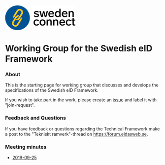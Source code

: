 <img src="../img/sweden-connect.png"></img>

# Working Group for the Swedish eID Framework

### About

This is the starting page for working group that discusses and develops the specifications of the Swedish eID Framework.

If you wish to take part in the work, please create an [issue](https://github.com/swedenconnect/technical-framework/issues) and label it with "join-request".

### Feedback and Questions

If you have feedback or questions regarding the Technical Framework make a post to the "Tekniskt ramverk"-thread on <https://forum.eidasweb.se>.

### Meeting minutes

* [2019-09-25](20190925/20190925-minutes.md)


